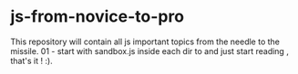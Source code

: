 # js-from-novice-to-pro
This repository will contain all js important topics from the needle to the missile.
01 - start with sandbox.js inside each dir to and just start reading , that's it ! :).
